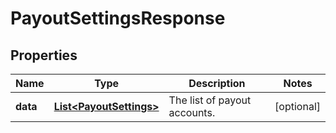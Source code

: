 

# PayoutSettingsResponse


## Properties

Name | Type | Description | Notes
------------ | ------------- | ------------- | -------------
**data** | [**List&lt;PayoutSettings&gt;**](PayoutSettings.md) | The list of payout accounts. |  [optional]



